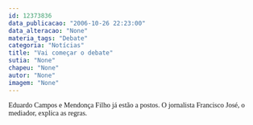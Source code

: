 ```yaml
---
id: 12373836
data_publicacao: "2006-10-26 22:23:00"
data_alteracao: "None"
materia_tags: "Debate"
categoria: "Notícias"
title: "Vai começar o debate"
sutia: "None"
chapeu: "None"
autor: "None"
imagem: "None"
---
```

<p><P><FONT face=Verdana>Eduardo Campos e Mendonça Filho já estão a postos. O jornalista Francisco José, o mediador, explica as regras.</FONT></P> </p>
